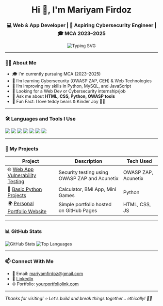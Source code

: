 <h1 align="center">Hi 👋, I'm Mariyam Firdoz</h1>
<h3 align="center">💻 Web & App Developer | 🔐 Aspiring Cybersecurity Engineer | 🎓 MCA 2023–2025</h3>

<p align="center">
  <img src="https://readme-typing-svg.demolab.com?font=Fira+Code&duration=3000&pause=1000&color=F76C6C&center=true&width=435&lines=Passionate+Web+Developer;Cybersecurity+Learner;Python+Lover;Open+to+Opportunities+%F0%9F%94%8E" alt="Typing SVG" />
</p>

---

### 👩‍💻 About Me
- 🎓 I’m currently pursuing MCA (2023–2025)
- 🌱 I’m learning Cybersecurity (OWASP ZAP, CEH) & Web Technologies
- 🧠 I’m improving my skills in Python, MySQL, and JavaScript
- 💼 Looking for a Web Dev or Cybersecurity internship/job
- 💬 Ask me about **HTML, CSS, Python, OWASP tools**
- 🧸 Fun Fact: I love teddy bears & Kinder Joy 🍫🐻

---

### 🛠️ Languages and Tools I Use

<p align="left">
  <img src="https://img.shields.io/badge/HTML5-E34F26?logo=html5&logoColor=white" />
  <img src="https://img.shields.io/badge/CSS3-1572B6?logo=css3&logoColor=white" />
  <img src="https://img.shields.io/badge/JavaScript-F7DF1E?logo=javascript&logoColor=black" />
  <img src="https://img.shields.io/badge/Python-3776AB?logo=python&logoColor=white" />
  <img src="https://img.shields.io/badge/MySQL-00000F?logo=mysql&logoColor=white" />
  <img src="https://img.shields.io/badge/GitHub-100000?logo=github&logoColor=white" />
  <img src="https://img.shields.io/badge/OWASP%20ZAP-000000?logo=owasp&logoColor=white" />
</p>

---

### 📂 My Projects

| Project | Description | Tech Used |
|--------|-------------|-----------|
| 🌐 [Web App Vulnerability Testing](https://github.com/yourrepo) | Security testing using OWASP ZAP and Acunetix | OWASP ZAP, Acunetix |
| 🐍 [Basic Python Projects](https://github.com/yourrepo) | Calculator, BMI App, Mini Games | Python |
| 🌍 [Personal Portfolio Website](https://yourportfoliolink.com) | Simple portfolio hosted on GitHub Pages | HTML, CSS, JS |

---

### 📊 GitHub Stats

<p align="left">
  <img src="https://github-readme-stats.vercel.app/api?username=mariyamfirdoz&show_icons=true&theme=radical" alt="GitHub Stats" />
  <img src="https://github-readme-stats.vercel.app/api/top-langs/?username=mariyamfirdoz&layout=compact&theme=radical" alt="Top Languages" />
</p>

---

### 📫 Connect With Me

- 💌 Email: mariyamfirdoz@gmail.com  
- 💼 [LinkedIn](linkedin.com/in/mariyamfirdoz)  
- 🌐 Portfolio: [yourportfoliolink.com](https://mariyamfirdoz.github.io/Mariyam-firdoz/)

---

*Thanks for visiting! ⭐ Let's build and break things together... ethically! 🔐💥*
